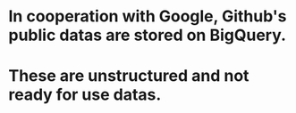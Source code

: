 # In cooperation with Google, Github's public datas are stored on BigQuery. 
# These are unstructured and not ready for use datas.

